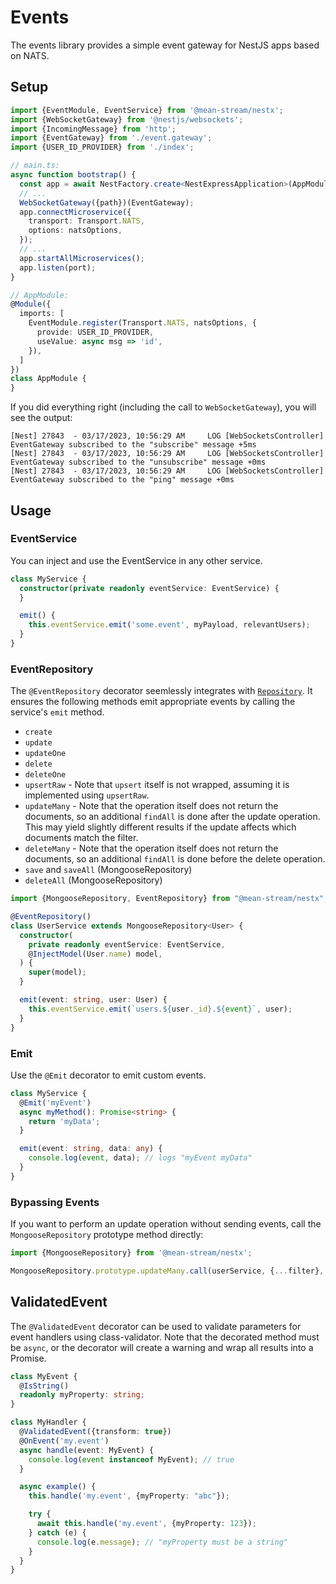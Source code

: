 # Events

The events library provides a simple event gateway for NestJS apps based on NATS.

## Setup

```ts
import {EventModule, EventService} from '@mean-stream/nestx';
import {WebSocketGateway} from '@nestjs/websockets';
import {IncomingMessage} from 'http';
import {EventGateway} from './event.gateway';
import {USER_ID_PROVIDER} from './index';

// main.ts:
async function bootstrap() {
  const app = await NestFactory.create<NestExpressApplication>(AppModule);
  // ...
  WebSocketGateway({path})(EventGateway);
  app.connectMicroservice({
    transport: Transport.NATS,
    options: natsOptions,
  });
  // ...
  app.startAllMicroservices();
  app.listen(port);
}

// AppModule:
@Module({
  imports: [
    EventModule.register(Transport.NATS, natsOptions, {
      provide: USER_ID_PROVIDER,
      useValue: async msg => 'id',
    }),
  ]
})
class AppModule {
}
```

If you did everything right (including the call to `WebSocketGateway`), you will see the output:

```
[Nest] 27843  - 03/17/2023, 10:56:29 AM     LOG [WebSocketsController] EventGateway subscribed to the "subscribe" message +5ms
[Nest] 27843  - 03/17/2023, 10:56:29 AM     LOG [WebSocketsController] EventGateway subscribed to the "unsubscribe" message +0ms
[Nest] 27843  - 03/17/2023, 10:56:29 AM     LOG [WebSocketsController] EventGateway subscribed to the "ping" message +0ms
```

## Usage

### EventService

You can inject and use the EventService in any other service.

```ts
class MyService {
  constructor(private readonly eventService: EventService) {
  }

  emit() {
    this.eventService.emit('some.event', myPayload, relevantUsers);
  }
}
```

### EventRepository

The `@EventRepository` decorator seemlessly integrates with [`Repository`](../resource/README.md).
It ensures the following methods emit appropriate events by calling the service's `emit` method.

- `create`
- `update`
- `updateOne`
- `delete`
- `deleteOne`
- `upsertRaw` - Note that `upsert` itself is not wrapped, assuming it is implemented using `upsertRaw`.
- `updateMany` - Note that the operation itself does not return the documents, so an additional `findAll` is done after the update operation.
  This may yield slightly different results if the update affects which documents match the filter.
- `deleteMany` - Note that the operation itself does not return the documents, so an additional `findAll` is done before the delete operation.
- `save` and `saveAll` (MongooseRepository)
- `deleteAll` (MongooseRepository)

```ts
import {MongooseRepository, EventRepository} from "@mean-stream/nestx";

@EventRepository()
class UserService extends MongooseRepository<User> {
  constructor(
    private readonly eventService: EventService,
    @InjectModel(User.name) model,
  ) {
    super(model);
  }

  emit(event: string, user: User) {
    this.eventService.emit(`users.${user._id}.${event}`, user);
  }
}
```

### Emit

Use the `@Emit` decorator to emit custom events.

```ts
class MyService {
  @Emit('myEvent')
  async myMethod(): Promise<string> {
    return 'myData';
  }

  emit(event: string, data: any) {
    console.log(event, data); // logs "myEvent myData"
  }
}
```

### Bypassing Events

If you want to perform an update operation without sending events, call the `MongooseRepository` prototype method directly:

```ts
import {MongooseRepository} from '@mean-stream/nestx';

MongooseRepository.prototype.updateMany.call(userService, {...filter}, {...update});
```

## ValidatedEvent

The `@ValidatedEvent` decorator can be used to validate parameters for event handlers using class-validator.
Note that the decorated method must be `async`, or the decorator will create a warning and wrap all results into a Promise.

```ts
class MyEvent {
  @IsString()
  readonly myProperty: string;
}

class MyHandler {
  @ValidatedEvent({transform: true})
  @OnEvent('my.event')
  async handle(event: MyEvent) {
    console.log(event instanceof MyEvent); // true
  }

  async example() {
    this.handle('my.event', {myProperty: "abc"});

    try {
      await this.handle('my.event', {myProperty: 123});
    } catch (e) {
      console.log(e.message); // "myProperty must be a string"
    }
  }
}
```
